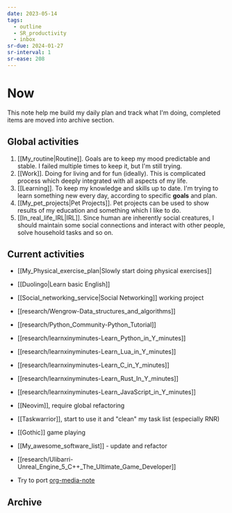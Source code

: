 ```yaml
---
date: 2023-05-14
tags:
  - outline
  - SR_productivity
  - inbox
sr-due: 2024-01-27
sr-interval: 1
sr-ease: 208
---
```


# Now

This note help me build my daily plan and track what I'm doing, completed items
are moved into archive section.

## Global activities

1. [[My_routine|Routine]]. Goals are to keep my mood predictable and stable. I
   failed multiple times to keep it, but I'm still trying.
2. [[Work]]. Doing for living and for fun (ideally). This is complicated process
   which deeply integrated with all aspects of my life.
3. [[Learning]]. To keep my knowledge and skills up to date. I'm trying to
   learn something new every day, according to specific **goals** and plan.
4. [[My_pet_projects|Pet Projects]]. Pet projects can be used to show results of
   my education and something which I like to do.
5. [[In_real_life_IRL|IRL]]. Since human are inherently social creatures, I
   should maintain some social connections and interact with other people, solve
   household tasks and so on.

## Current activities

- [[My_Physical_exercise_plan|Slowly start doing physical exercises]]
- [[Duolingo|Learn basic English]]
- [[Social_networking_service|Social Networking]] working project

- [[research/Wengrow-Data_structures_and_algorithms]]
- [[research/Python_Community-Python_Tutorial]]
- [[research/learnxinyminutes-Learn_Python_in_Y_minutes]]
- [[research/learnxinyminutes-Learn_Lua_in_Y_minutes]]
- [[research/learnxinyminutes-Learn_C_in_Y_minutes]]
- [[research/learnxinyminutes-Learn_Rust_In_Y_minutes]]
- [[research/learnxinyminutes-Learn_JavaScript_in_Y_minutes]]
- [[Neovim]], require global refactoring
- [[Taskwarrior]], start to use it and "clean" my task list (especially RNR)

- [[Gothic]] game playing
- [[My_awesome_software_list]] - update and refactor
- [[research/Ulibarri-Unreal_Engine_5_C++_The_Ultimate_Game_Developer]]
- Try to port [org-media-note](https://github.com/yuchen-lea/org-media-note)

## Archive
